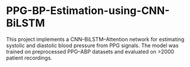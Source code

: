 # PPG-BP-Estimation-using-CNN-BiLSTM
This project implements a CNN–BiLSTM–Attention network for estimating systolic and diastolic blood pressure from PPG signals. The model was trained on preprocessed PPG–ABP datasets and evaluated on >2000 patient recordings.
